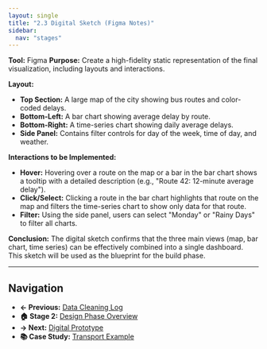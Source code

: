 ```yaml
---
layout: single
title: "2.3 Digital Sketch (Figma Notes)"
sidebar:
  nav: "stages"
---
```


**Tool:** Figma
**Purpose:** Create a high-fidelity static representation of the final visualization, including layouts and interactions.

**Layout:**
* **Top Section:** A large map of the city showing bus routes and color-coded delays.
* **Bottom-Left:** A bar chart showing average delay by route.
* **Bottom-Right:** A time-series chart showing daily average delays.
* **Side Panel:** Contains filter controls for day of the week, time of day, and weather.

**Interactions to be Implemented:**
* **Hover:** Hovering over a route on the map or a bar in the bar chart shows a tooltip with a detailed description (e.g., "Route 42: 12-minute average delay").
* **Click/Select:** Clicking a route in the bar chart highlights that route on the map and filters the time-series chart to show only data for that route.
* **Filter:** Using the side panel, users can select "Monday" or "Rainy Days" to filter all charts.

**Conclusion:** The digital sketch confirms that the three main views (map, bar chart, time series) can be effectively combined into a single dashboard. This sketch will be used as the blueprint for the build phase.

---

## Navigation
- **← Previous:** [Data Cleaning Log](2.2-Data-Cleaning-Log)
- **🏠 Stage 2:** [Design Phase Overview](README)
- **→ Next:** [Digital Prototype](2.4-Digital-Prototype-VegaLite.json)
- **📚 Case Study:** [Transport Example](../Training-Materials/Case-Studies/README)
